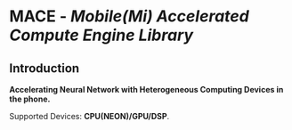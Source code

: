 # **MACE** - *Mobile(Mi) Accelerated Compute Engine Library*

## Introduction
**Accelerating Neural Network with Heterogeneous Computing Devices in the phone.**

Supported Devices: **CPU(NEON)/GPU/DSP**.

